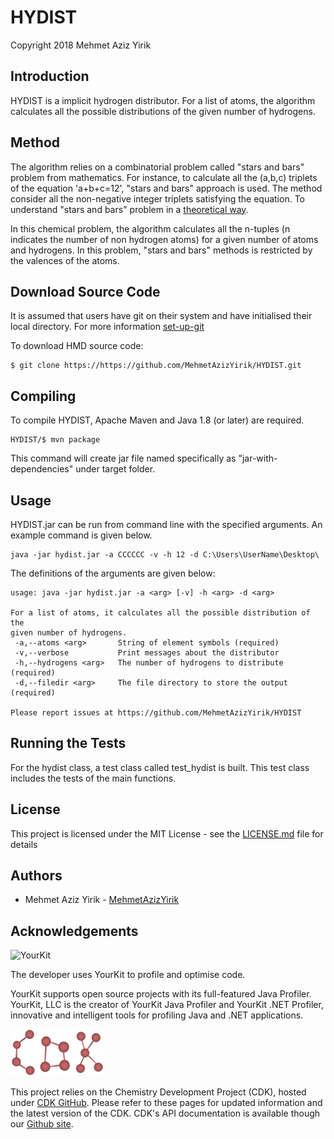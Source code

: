 # HYDIST

Copyright 2018 Mehmet Aziz Yirik

## Introduction

HYDIST is a implicit hydrogen distributor. For a list of atoms, the algorithm calculates all the possible distributions of the given number of hydrogens.

## Method 

The algorithm relies on a combinatorial problem called "stars and bars" problem from mathematics. For instance, to calculate all the (a,b,c) triplets of the equation 'a+b+c=12', "stars and bars" approach is used. The method consider all the non-negative integer triplets satisfying the equation. To understand "stars and bars" problem in a [theoretical way](https://en.wikipedia.org/wiki/Stars_and_bars_(combinatorics)). 

In this chemical problem, the algorithm calculates all the n-tuples (n indicates the number of non hydrogen atoms) for a given number of atoms and hydrogens. In this problem, "stars and bars" methods is restricted by the valences of the atoms. 

## Download Source Code

It is assumed that users have git on their system and have initialised their local directory. For more information [set-up-git](https://help.github.com/articles/set-up-git/ )

To download HMD source code:

```
$ git clone https://https://github.com/MehmetAzizYirik/HYDIST.git
```
## Compiling

To compile HYDIST, Apache Maven and Java 1.8 (or later) are required.
```
HYDIST/$ mvn package
```
This command will create jar file named specifically as "jar-with-dependencies" under target folder.

## Usage

HYDIST.jar can be run from command line with the specified arguments. An example command is given below.

```
java -jar hydist.jar -a CCCCCC -v -h 12 -d C:\Users\UserName\Desktop\
```

The definitions of the arguments are given below:

```
usage: java -jar hydist.jar -a <arg> [-v] -h <arg> -d <arg>

For a list of atoms, it calculates all the possible distribution of the
given number of hydrogens.
 -a,--atoms <arg>       String of element symbols (required)
 -v,--verbose           Print messages about the distributor
 -h,--hydrogens <arg>   The number of hydrogens to distribute (required)
 -d,--filedir <arg>     The file directory to store the output (required)

Please report issues at https://github.com/MehmetAzizYirik/HYDIST

```

## Running the Tests

For the hydist class, a test class called test_hydist is built. This test class includes the tests of the main functions. 

## License
This project is licensed under the MIT License - see the [LICENSE.md](https://github.com/MehmetAzizYirik/HYDIST/blob/master/LICENSE) file for details

## Authors

 - Mehmet Aziz Yirik - [MehmetAzizYirik](https://github.com/MehmetAzizYirik)
 
## Acknowledgements
![YourKit](https://camo.githubusercontent.com/97fa03cac759a772255b93c64ab1c9f76a103681/68747470733a2f2f7777772e796f75726b69742e636f6d2f696d616765732f796b6c6f676f2e706e67)

The developer uses YourKit to profile and optimise code.

YourKit supports open source projects with its full-featured Java Profiler. YourKit, LLC is the creator of YourKit Java Profiler and YourKit .NET Profiler, innovative and intelligent tools for profiling Java and .NET applications.

![cdk](https://github.com/MehmetAzizYirik/HMD/blob/master/cdk.png)

This project relies on the Chemistry Development Project (CDK), hosted under [CDK GitHub](http://cdk.github.io/). Please refer to these pages for updated information and the latest version of the CDK. CDK's API documentation is available though our [Github site](http://cdk.github.io/cdk/).


